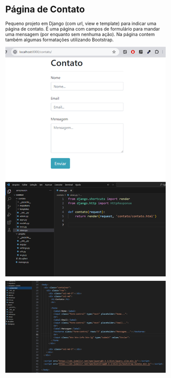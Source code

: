 # Página de Contato

Pequeno projeto em Django (com url, view e template) para indicar uma página de contato. É uma página com campos de formulário para mandar uma mensagem (por enquanto sem nenhuma ação). Na página contem também algumas formatações utilizando Bootstrap.

<img src = "https://github.com/allesantos/allesantos/blob/main/imagens/Django/Pequenos-Projetos/Pagina-de-Contato/Contato1.png">

<img src = "https://github.com/allesantos/allesantos/blob/main/imagens/Django/Pequenos-Projetos/Pagina-de-Contato/Contato2.png">

<img src = "https://github.com/allesantos/allesantos/blob/main/imagens/Django/Pequenos-Projetos/Pagina-de-Contato/Contato3.png">


